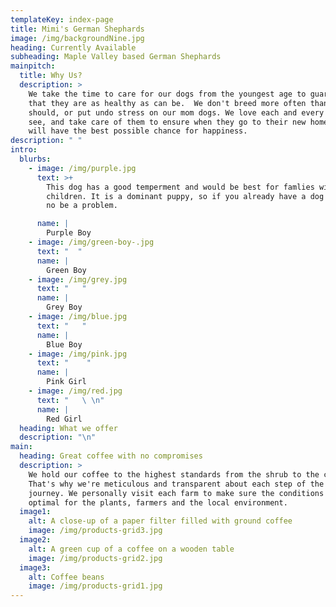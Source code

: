 ```yaml
---
templateKey: index-page
title: Mimi's German Shephards
image: /img/backgroundNine.jpg
heading: Currently Available
subheading: Maple Valley based German Shephards
mainpitch:
  title: Why Us?
  description: >
    We take the time to care for our dogs from the youngest age to guaruntee
    that they are as healthy as can be.  We don't breed more often than we
    should, or put undo stress on our mom dogs. We love each and every pup we
    see, and take care of them to ensure when they go to their new homes they
    will have the best possible chance for happiness.
description: " "
intro:
  blurbs:
    - image: /img/purple.jpg
      text: >+
        This dog has a good temperment and would be best for famlies with
        children. It is a dominant puppy, so if you already have a dog it will
        no be a problem. 

      name: |
        Purple Boy
    - image: /img/green-boy-.jpg
      text: "  "
      name: |
        Green Boy
    - image: /img/grey.jpg
      text: "   "
      name: |
        Grey Boy
    - image: /img/blue.jpg
      text: "   "
      name: |
        Blue Boy
    - image: /img/pink.jpg
      text: "    "
      name: |
        Pink Girl
    - image: /img/red.jpg
      text: "   \ \n"
      name: |
        Red Girl
  heading: What we offer
  description: "\n"
main:
  heading: Great coffee with no compromises
  description: >
    We hold our coffee to the highest standards from the shrub to the cup.
    That's why we're meticulous and transparent about each step of the coffee's
    journey. We personally visit each farm to make sure the conditions are
    optimal for the plants, farmers and the local environment.
  image1:
    alt: A close-up of a paper filter filled with ground coffee
    image: /img/products-grid3.jpg
  image2:
    alt: A green cup of a coffee on a wooden table
    image: /img/products-grid2.jpg
  image3:
    alt: Coffee beans
    image: /img/products-grid1.jpg
---
```

